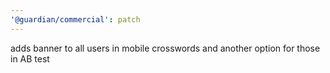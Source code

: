 ```yaml
---
'@guardian/commercial': patch
---
```


adds banner to all users in mobile crosswords and another option for those in AB test
